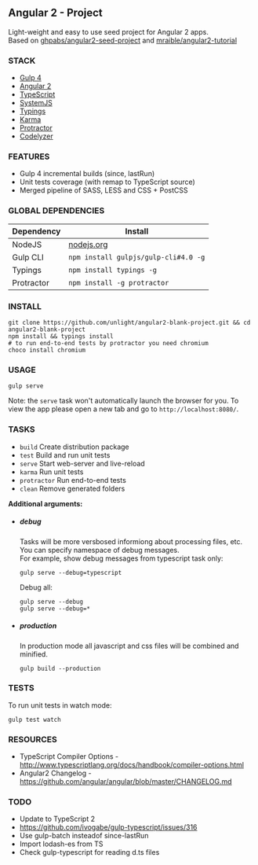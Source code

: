 ## Angular 2 - Project
Light-weight and easy to use seed project for Angular 2 apps.  
Based on [ghpabs/angular2-seed-project](https://github.com/ghpabs/angular2-seed-project) and [mraible/angular2-tutorial](https://github.com/mraible/angular2-tutorial)

### STACK
- [Gulp 4](http://gulpjs.com/)
- [Angular 2](https://angular.io/)
- [TypeScript](http://www.typescriptlang.org/)
- [SystemJS](https://github.com/systemjs/systemjs)
- [Typings](https://github.com/typings/typings)
- [Karma](http://karma-runner.github.io/)
- [Protractor](http://www.protractortest.org/)
- [Codelyzer](https://github.com/mgechev/codelyzer)

### FEATURES
- Gulp 4 incremental builds (since, lastRun)
- Unit tests coverage (with remap to TypeScript source)
- Merged pipeline of SASS, LESS and CSS + PostCSS

### GLOBAL DEPENDENCIES

| Dependency | Install                               |
| ---------- | ------------------------------------- |
| NodeJS     | [nodejs.org](http://nodejs.org/)      |
| Gulp CLI   | `npm install gulpjs/gulp-cli#4.0 -g`  |
| Typings    | `npm install typings -g`              |
| Protractor | `npm install -g protractor`           |

### INSTALL
```
git clone https://github.com/unlight/angular2-blank-project.git && cd angular2-blank-project
npm install && typings install
# to run end-to-end tests by protractor you need chromium
choco install chromium
```

### USAGE
```
gulp serve
```
Note: the `serve` task won't automatically launch the browser for you.
To view the app please open a new tab and go to `http://localhost:8080/`.

### TASKS
- `build` Create distribution package
- `test`  Build and run unit tests
- `serve` Start web-server and live-reload
- `karma` Run unit tests
- `protractor` Run end-to-end tests
- `clean` Remove generated folders

**Additional arguments:**

* ##### debug
  Tasks will be more versbosed informiong about processing files, etc. You can specify namespace of debug messages.  
  For example, show debug messages from typescript task only:
  ```
  gulp serve --debug=typescript
  ```
  Debug all:
  ```
  gulp serve --debug
  gulp serve --debug=*
  ```

* ##### production
  In production mode all javascript and css files will be combined and minified.
  ```
  gulp build --production
  ```

### TESTS
To run unit tests in watch mode:
```
gulp test watch
```

### RESOURCES
* TypeScript Compiler Options - http://www.typescriptlang.org/docs/handbook/compiler-options.html
* Angular2 Changelog - https://github.com/angular/angular/blob/master/CHANGELOG.md

### TODO

* Update to TypeScript 2
* https://github.com/ivogabe/gulp-typescript/issues/316
* Use gulp-batch insteadof since-lastRun
* Import lodash-es from TS
* Check gulp-typescript for reading d.ts files
